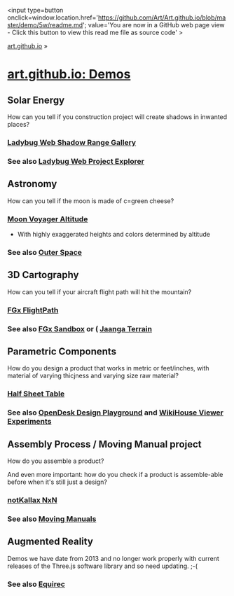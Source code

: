 ﻿<span style=display:none; >[You are now in a GitHub source code view - click this link to view Read Me file as a web page]
( https://art.github.io/demo/5w/#readme.md "View file as a web page." ) </span>
<input type=button onclick=window.location.href='https://github.com/Art/Art.github.io/blob/master/demo/5w/readme.md'; 
value='You are now in a GitHub web page view - Click this button to view this read me file as source code' >

[art.github.io]( https://art.github.io ) &raquo; 

[art.github.io: Demos]( https://art.github.io/demo/5w/#demos.md )
===


## Solar Energy

How can you tell if you construction project will create shadows in inwanted places? 

### [Ladybug Web Shadow Range Gallery]( https://ladybug-analysis-tools.github.io/ladybug-web/shadow-range-obj-gallery/ )

### See also [Ladybug Web Project Explorer]( https://ladybug-analysis-tools.github.io/ladybug-web/ladybug-web-via-github-api-r2.html )




## Astronomy

How can you tell if the moon is made of c=green cheese?

### [Moon Voyager Altitude]( http://jaanga.github.io/moon/voyager/altitude/ )

* With highly exaggerated heights and colors determined by altitude

### See also [Outer Space]( http://jaanga.github.io/outer-space/ )




## 3D Cartography

How can you tell if your aircraft flight path will hit the mountain?

### [FGx FlightPath]( http://fgx.github.io/sandbox/flightpath/ )

### See also [FGx Sandbox]( http://fgx.github.io/sandbox/index.html ) or ( [Jaanga Terrain]( http://jaanga.github.io/terrain-r2/terrain.html )




## Parametric Components

How do you design a product that works in metric or feet/inches, with material of varying thicjness and varying size raw material?


### [Half Sheet Table]( http://opendesk.github.io/design-playground/opendesk-half-sheet-table/ )

### See also [OpenDesk Design Playground]( http://opendesk.github.io/design-playground/ ) and [WikiHouse Viewer Experiments]( http://wikihouse.github.io/viewer-experiments/ )



## Assembly Process / Moving Manual project

How do you assemble a product?

And even more important: how do you check if a product is assemble-able before when it's still just a design?

### [notKallax NxN]( http://jaanga.github.io/moving-manuals/kallax-nxn/ )
 
### See also [Moving Manuals]( http://jaanga.github.io/moving-manuals/index.html )



## Augmented Reality

Demos we have date from 2013 and no longer work properly with current releases of the Three.js software library and so need updating. ;-(

### See also [Equirec]( http://jaanga.github.io/equirec/equirec-image-flickr/ )


